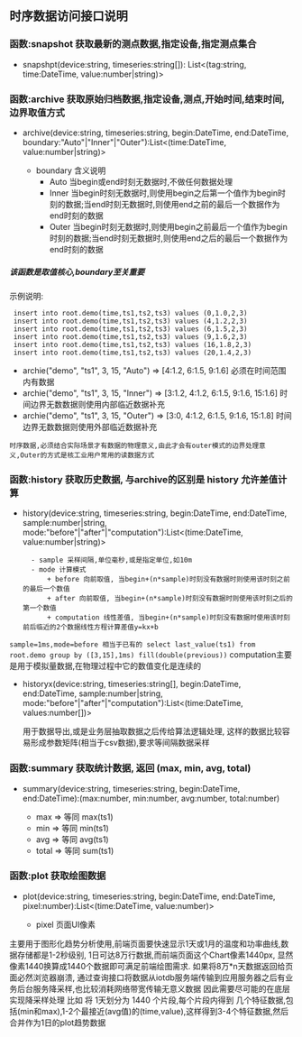 
## 时序数据访问接口说明

### 函数:snapshot 获取最新的测点数据,指定设备,指定测点集合

- snapshpt(device:string, timeseries:string[]): List<(tag:string, time:DateTime, value:number|string)>

### 函数:archive 获取原始归档数据,指定设备,测点,开始时间,结束时间,边界取值方式
- archive(device:string, timeseries:string, begin:DateTime, end:DateTime, boundary:"Auto"|"Inner"|"Outer"):List<(time:DateTime, value:number|string)>

    - boundary 含义说明
        + Auto 当begin或end时刻无数据时,不做任何数据处理
        + Inner 当begin时刻无数据时,则使用begin之后第一个值作为begin时刻的数据;当end时刻无数据时,则使用end之前的最后一个数据作为end时刻的数据
        + Outer 当begin时刻无数据时,则使用begin之前最后一个值作为begin时刻的数据;当end时刻无数据时,则使用end之后的最后一个数据作为end时刻的数据

##### 该函数是取值核心,boundary至关重要
示例说明:
```
 insert into root.demo(time,ts1,ts2,ts3) values (0,1.0,2,3)
 insert into root.demo(time,ts1,ts2,ts3) values (4,1.2,2,3)
 insert into root.demo(time,ts1,ts2,ts3) values (6,1.5,2,3)
 insert into root.demo(time,ts1,ts2,ts3) values (9,1.6,2,3)
 insert into root.demo(time,ts1,ts2,ts3) values (16,1.8,2,3)
 insert into root.demo(time,ts1,ts2,ts3) values (20,1.4,2,3)
```
- archie("demo", "ts1", 3, 15, "Auto") => [4:1.2, 6:1.5, 9:1.6] 必须在时间范围内有数据
- archie("demo", "ts1", 3, 15, "Inner") => [3:1.2, 4:1.2, 6:1.5, 9:1.6, 15:1.6] 时间边界无数数据则使用内部临近数据补充
- archie("demo", "ts1", 3, 15, "Outer") => [3:0, 4:1.2, 6:1.5, 9:1.6, 15:1.8] 时间边界无数数据则使用外部临近数据补充

`时序数据,必须结合实际场景才有数据的物理意义,由此才会有outer模式的边界处理意义,Outer的方式是核工业用户常用的读数据方式`


### 函数:history 获取历史数据, 与archive的区别是 history 允许差值计算
- history(device:string, timeseries:string, begin:DateTime, end:DateTime, sample:number|string, mode:"before"|"after"|"computation"):List<(time:DateTime, value:number|string)>

        - sample 采样间隔,单位毫秒,或是指定单位,如10m 
        - mode 计算模式
            + before 向前取值, 当begin+(n*sample)时刻没有数据时则使用该时刻之前的最后一个数值
            + after 向前取值, 当begin+(n*sample)时刻没有数据时则使用该时刻之后的第一个数值
            + computation 线性差值, 当begin+(n*sample)时刻没有数据时使用该时刻前后临近的2个数据线性方程计算差值y=kx+b
        
`sample=1ms,mode=before 相当于已有的 select last_value(ts1) from root.demo group by ([3,15],1ms) fill(double(previous))`
 computation主要是用于模拟量数据,在物理过程中它的数值变化是连续的

- historyx(device:string, timeseries:string[], begin:DateTime, end:DateTime, sample:number|string, mode:"before"|"after"|"computation"):List<(time:DateTime, values:number[])>
  
  用于数据导出,或是业务层抽取数据之后传给算法逻辑处理, 这样的数据比较容易形成参数矩阵(相当于csv数据),要求等间隔数据采样

### 函数:summary 获取统计数据, 返回 (max, min, avg, total)
- summary(device:string, timeseries:string, begin:DateTime, end:DateTime):(max:number, min:number, avg:number, total:number)

    - max => 等同 max(ts1)
    - min => 等同 min(ts1)
    - avg => 等同 avg(ts1)
    - total => 等同 sum(ts1)

### 函数:plot 获取绘图数据
- plot(device:string, timeseries:string, begin:DateTime, end:DateTime, pixel:number):List<(time:DateTime, value:number)>

    - pixel 页面UI像素

主要用于图形化趋势分析使用,前端页面要快速显示1天或1月的温度和功率曲线,数据存储都是1-2秒级别, 1日可达8万行数据,而前端页面这个Chart像素1440px, 显然像素1440换算成1440个数据即可满足前端绘图需求.
如果将8万*n天数据返回给页面必然浏览器崩溃,
通过查询接口将数据从iotdb服务端传输到应用服务器之后有业务后台服务降采样,也比较消耗网络带宽传输无意义数据
因此需要尽可能的在底层实现降采样处理
比如 将 1天划分为 1440 个片段,每个片段内得到 几个特征数据,包括(min和max),1-2个最接近(avg值)的(time,value),这样得到3-4个特征数据,然后合并作为1日的plot趋势数据

